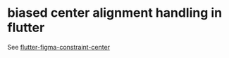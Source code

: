 # biased center alignment handling in flutter

See [flutter-figma-constraint-center](/docs/flutter-figma-constraint-center.md)
